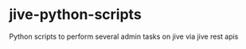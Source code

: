 jive-python-scripts
===================

Python scripts to perform several admin tasks on jive via jive rest apis
